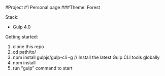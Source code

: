 #Project #1 Personal page
###Theme: Forest

Stack:
 - Gulp 4.0
 
Getting started:

1. clone this repo
2. cd path/to/
9. npm install gulpjs/gulp-cli -g  // Install the latest Gulp CLI tools globally
4. npm install
6. run "gulp" command to start